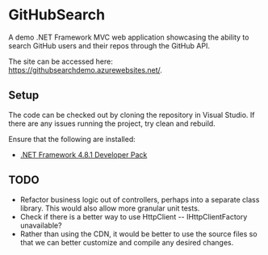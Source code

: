 # GitHubSearch

A demo .NET Framework MVC web application showcasing the ability to search GitHub users and their repos through the GitHub API.

The site can be accessed here: https://githubsearchdemo.azurewebsites.net/.

## Setup
The code can be checked out by cloning the repository in Visual Studio.
If there are any issues running the project, try clean and rebuild.

Ensure that the following are installed:
- [.NET Framework 4.8.1 Developer Pack](https://dotnet.microsoft.com/en-us/download/dotnet-framework/net481)

## TODO
- Refactor business logic out of controllers, perhaps into a separate class library. This would also allow more granular unit tests.
- Check if there is a better way to use HttpClient -- IHttpClientFactory unavailable?
- Rather than using the CDN, it would be better to use the source files so that we can better customize and compile any desired changes.